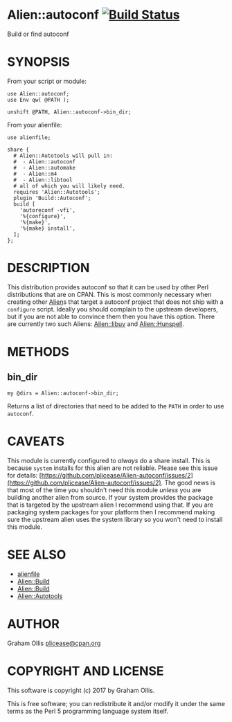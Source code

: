 # Alien::autoconf [![Build Status](https://secure.travis-ci.org/plicease/Alien-autoconf.png)](http://travis-ci.org/plicease/Alien-autoconf)

Build or find autoconf

# SYNOPSIS

From your script or module:

    use Alien::autoconf;
    use Env qw( @PATH );
    
    unshift @PATH, Alien::autoconf->bin_dir;

From your alienfile:

    use alienfile;
    
    share {
      # Alien::Autotools will pull in:
      #  - Alien::autoconf
      #  - Alien::automake
      #  - Alien::m4
      #  - Alien::libtool
      # all of which you will likely need.
      requires 'Alien::Autotools';
      plugin 'Build::Autoconf';
      build [
        'autoreconf -vfi',
        '%{configure}',
        '%{make}',
        '%{make} install',
      ];
    };

# DESCRIPTION

This distribution provides autoconf so that it can be used by other Perl distributions that are on CPAN.  This is most commonly necessary when creating 
other [Alien](https://metacpan.org/pod/Alien)s that target a autoconf project that does not ship with a `configure` script.  Ideally you should complain to the upstream developers, 
but if you are not able to convince them then you have this option.  There are currently two such Aliens: [Alien::libuv](https://metacpan.org/pod/Alien::libuv) and [Alien::Hunspell](https://metacpan.org/pod/Alien::Hunspell).

# METHODS

## bin\_dir

    my @dirs = Alien::autoconf->bin_dir;

Returns a list of directories that need to be added to the `PATH` in order to use `autoconf`.

# CAVEATS

This module is currently configured to _always_ do a share install.  This is because `system` installs for this alien are not reliable.  Please see 
this issue for details: [https://github.com/plicease/Alien-autoconf/issues/2](https://github.com/plicease/Alien-autoconf/issues/2).  The good news is that most of the time you shouldn't need this module 
_unless_ you are building another alien from source.  If your system provides the package that is targeted by the upstream alien I recommend using 
that.  If you are packaging system packages for your platform then I recommend making sure the upstream alien uses the system library so you won't need 
to install this module.

# SEE ALSO

- [alienfile](https://metacpan.org/pod/alienfile)
- [Alien::Build](https://metacpan.org/pod/Alien::Build)
- [Alien::Build](https://metacpan.org/pod/Alien::Build)
- [Alien::Autotools](https://metacpan.org/pod/Alien::Autotools)

# AUTHOR

Graham Ollis <plicease@cpan.org>

# COPYRIGHT AND LICENSE

This software is copyright (c) 2017 by Graham Ollis.

This is free software; you can redistribute it and/or modify it under
the same terms as the Perl 5 programming language system itself.

